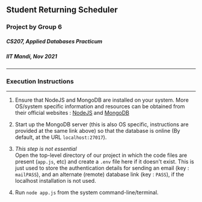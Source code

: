 ## Student Returning Scheduler

### Project by Group 6

##### CS207, Applied Databases Practicum
##### IIT Mandi, Nov 2021
---------

### Execution Instructions
---------

1. Ensure that NodeJS and MongoDB are installed on your system. More OS/system specific information and resources can be obtained from their official websites : 
[NodeJS](https://nodejs.org/en/download/) and 
[MongoDB](https://docs.mongodb.com/manual/administration/install-community/) 

2. Start up the MongoDB server (this is also OS specific, instructions are provided at the same link above) so that the database is online (By default, at the URL `localhost:27017`).

3. *This step is not essential* <br>
Open the top-level directory of our project in which the code files are present (`app.js`, etc) and create a `.env` file here if it doesn't exist. This is just used to store the authentication details for sending an email (key : `mailPASS`), and an alternate (remote) database link (key : `PASS`), if the localhost installation is not used. 

4. Run ```node app.js``` from the system command-line/terminal.
